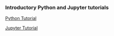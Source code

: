 ### Introductory Python and Jupyter tutorials

[Python Tutorial](https://www.w3schools.com/python/default.asp)

[Jupyter Tutorial](https://www.dataquest.io/blog/jupyter-notebook-tutorial/)